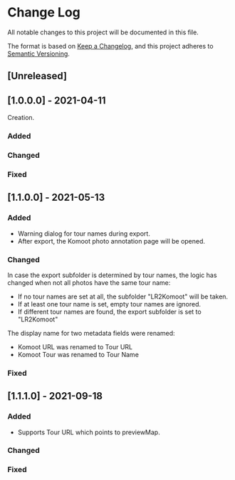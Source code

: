 # Change Log
All notable changes to this project will be documented in this file.

The format is based on [Keep a Changelog](https://keepachangelog.com/en/1.0.0/),
and this project adheres to [Semantic Versioning](https://semver.org/spec/v2.0.0.html).

## [Unreleased]

## [1.0.0.0] - 2021-04-11

Creation.

### Added
### Changed
### Fixed

## [1.1.0.0] - 2021-05-13

### Added
* Warning dialog for tour names during export.
* After export, the Komoot photo annotation page will be opened.
### Changed
In case the export subfolder is determined by tour names, the logic has changed when not all photos 
have the same tour name:
* If no tour names are set at all, the subfolder "LR2Komoot" will be taken.
* If at least one tour name is set, empty tour names are ignored.
* If different tour names are found, the export subfolder is set to "LR2Komoot"

The display name for two metadata fields were renamed:
* Komoot URL was renamed to Tour URL
* Komoot Tour was renamed to Tour Name

### Fixed

## [1.1.1.0] - 2021-09-18

### Added
* Supports Tour URL which points to previewMap.
### Changed
### Fixed


